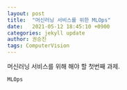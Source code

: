 ```yaml
---
layout: post
title:  "머신러닝 서비스를 위한 MLOps"
date:   2021-05-12 18:45:10 +0900
categories: jekyll update
author: 권승진
tags: ComputerVision
---
```

머신러닝 서비스를 위해 해야 할 첫번째 과제.

`MLOps`
